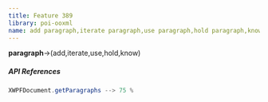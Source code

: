 ```yaml
---
title: Feature 389
library: poi-ooxml
name: add paragraph,iterate paragraph,use paragraph,hold paragraph,know paragraph
---
```


**paragraph**->(add,iterate,use,hold,know)

##### API References

```java
XWPFDocument.getParagraphs --> 75 %
```

